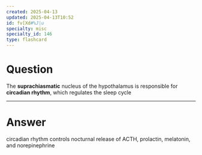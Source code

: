 ```yaml
---
created: 2025-04-13
updated: 2025-04-13T10:52
id: fv[Xd#%J|u
specialty: misc
specialty_id: 146
type: flashcard
---
```


# Question
The **suprachiasmatic** nucleus of the hypothalamus is responsible for **circadian rhythm**, which regulates the sleep cycle

---

# Answer
circadian rhythm controls nocturnal release of ACTH, prolactin, melatonin, and norepinephrine